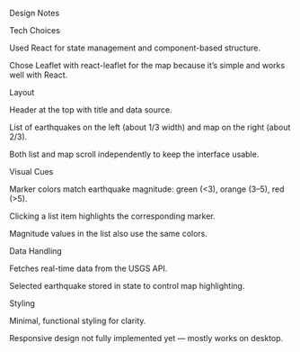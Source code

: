 Design Notes

Tech Choices

Used React for state management and component-based structure.

Chose Leaflet with react-leaflet for the map because it’s simple and works well with React.

Layout

Header at the top with title and data source.

List of earthquakes on the left (about 1/3 width) and map on the right (about 2/3).

Both list and map scroll independently to keep the interface usable.

Visual Cues

Marker colors match earthquake magnitude: green (<3), orange (3–5), red (>5).

Clicking a list item highlights the corresponding marker.

Magnitude values in the list also use the same colors.

Data Handling

Fetches real-time data from the USGS API.

Selected earthquake stored in state to control map highlighting.

Styling

Minimal, functional styling for clarity.

Responsive design not fully implemented yet — mostly works on desktop.